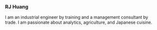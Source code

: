 ### RJ Huang

I am an industrial engineer by training and a management consultant by trade. I am passionate about analytics, agriculture, and Japanese cuisine.
